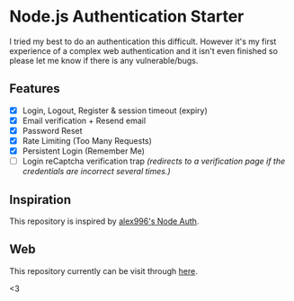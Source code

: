 # Node.js Authentication Starter

I tried my best to do an authentication this difficult. However it's my first experience of a complex web authentication and it isn't even finished so please let me know if there is any vulnerable/bugs.

## Features
- [x] Login, Logout, Register & session timeout (expiry)
- [x] Email verification + Resend email
- [x] Password Reset
- [x] Rate Limiting (Too Many Requests)
- [x] Persistent Login (Remember Me)
- [ ] Login reCaptcha verification trap *(redirects to a verification page if the credentials are incorrect several times.)*

## Inspiration
This repository is inspired by [alex996's Node Auth](https://github.com/alex996/node-auth).

## Web
This repository currently can be visit through [here](https://nas-backup.herokuapp.com/).

<3
